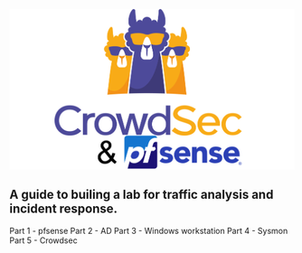 ![alt text](images/crowdsec_pfsense-2.png)

## A guide to builing a lab for traffic analysis and incident response.

Part 1 - pfsense
Part 2 - AD
Part 3 - Windows workstation
Part 4 - Sysmon
Part 5 - Crowdsec
